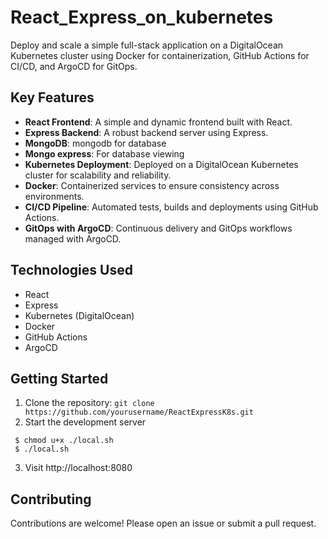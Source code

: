 # React_Express_on_kubernetes

Deploy and scale a simple full-stack application on a DigitalOcean Kubernetes cluster using Docker for containerization, GitHub Actions for CI/CD, and ArgoCD for GitOps.

## Key Features
- **React Frontend**: A simple and dynamic frontend built with React.
- **Express Backend**: A robust backend server using Express.
- **MongoDB**: mongodb for database
- **Mongo express**: For database viewing
- **Kubernetes Deployment**: Deployed on a DigitalOcean Kubernetes cluster for scalability and reliability.
- **Docker**: Containerized services to ensure consistency across environments.
- **CI/CD Pipeline**: Automated tests, builds and deployments using GitHub Actions.
- **GitOps with ArgoCD**: Continuous delivery and GitOps workflows managed with ArgoCD.

## Technologies Used
- React
- Express
- Kubernetes (DigitalOcean)
- Docker
- GitHub Actions
- ArgoCD

## Getting Started
1. Clone the repository: `git clone https://github.com/yourusername/ReactExpressK8s.git`
2. Start the development server
```shell
 $ chmod u+x ./local.sh
 $ ./local.sh
```
3. Visit http://localhost:8080

## Contributing
Contributions are welcome! Please open an issue or submit a pull request.
